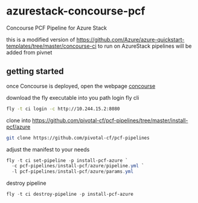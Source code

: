 # azurestack-concourse-pcf
Concourse PCF Pipeline for Azure Stack


this is a modified version of https://github.com/Azure/azure-quickstart-templates/tree/master/concourse-ci  to run on AzureStack
pipelines will be added from pivnet

## getting started

once Concourse is deployed, open the webpage [concourse](http://jumphost-comcourse:8080)

download the fly executable into you path
login fly cli

```bash
fly -t ci login -c http://10.244.15.2:8080
```

clone into https://github.com/pivotal-cf/pcf-pipelines/tree/master/install-pcf/azure

```bash
git clone https://github.com/pivotal-cf/pcf-pipelines
```



adjust the manifest to your needs

```powershell
fly -t ci set-pipeline -p install-pcf-azure `
  -c pcf-pipelines/install-pcf/azure/pipeline.yml `
  -l pcf-pipelines/install-pcf/azure/params.yml

```

destroy pipeline
```powershell
fly -t ci destroy-pipeline -p install-pcf-azure
```